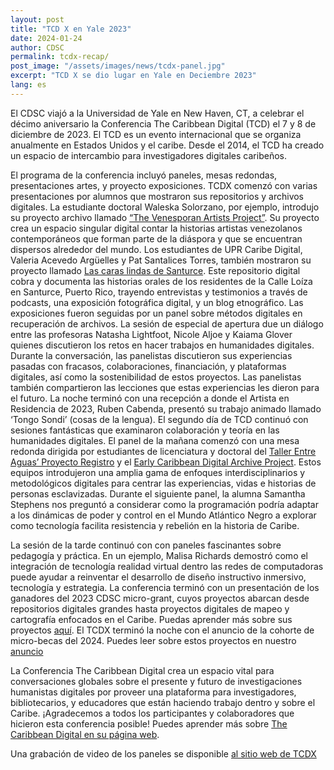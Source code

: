 ```yaml
---
layout: post
title: "TCD X en Yale 2023"
date: 2024-01-24
author: CDSC
permalink: tcdx-recap/
post_image: "/assets/images/news/tcdx-panel.jpg"
excerpt: "TCD X se dio lugar en Yale en Deciembre 2023"
lang: es
---
```


El CDSC viajó a la Universidad de Yale en New Haven, CT, a celebrar el décimo aniversario la Conferencia The Caribbean Digital (TCD) el 7 y 8 de diciembre de 2023. El TCD es un evento internacional que se organiza anualmente en Estados Unidos y el caribe. Desde el 2014, el TCD ha creado un espacio de intercambio para investigadores digitales caribeños. 

El programa de la conferencia incluyó paneles, mesas redondas, presentaciones artes, y proyecto exposiciones. TCDX comenzó con varias presentaciones por alumnos que mostraron sus repositorios y archivos digitales. La estudiante doctoral Waleska Solorzano, por ejemplo, introdujo su proyecto archivo llamado [“The Venesporan Artists Project”](https://www.venesporanartists.org/). Su proyecto crea un espacio singular digital contar la historias artistas venezolanos contemporáneos que forman parte de la diáspora y que se encuentran dispersos alrededor del mundo. Los estudiantes de UPR Caribe Digital, Valeria Acevedo Argüelles y Pat Santalices Torres, también mostraron su proyecto llamado [Las caras lindas de Santurce](https://open.spotify.com/show/4TZrLGZmHe0yqjJNJhbWji). Este repositorio digital cobra y documenta las historias orales de los residentes de la Calle Loíza en Santurce, Puerto Rico, trayendo entrevistas y testimonios a través de podcasts, una exposición fotográfica  digital, y un blog etnográfico. Las exposiciones fueron seguidas por un panel sobre métodos digitales en recuperación de archivos. La sesión de especial de apertura due un diálogo entre las profesoras Natasha Lightfoot, Nicole Aljoe y Kaiama Glover quienes discutieron los retos en hacer trabajos en humanidades digitales. Durante la conversación, las panelistas discutieron sus experiencias pasadas con fracasos, colaboraciones, financiación, y plataformas digitales, así como la sostenibilidad de estos proyectos. Las panelistas también compartieron las lecciones que estas experiencias les dieron para el futuro. La noche terminó con una recepción a donde el Artista en Residencia de 2023, Ruben Cabenda, presentó su trabajo animado llamado ‘Tongo Sondi’ (cosas de la lengua).
El segundo día de TCD continuó con sesiones fantásticas que examinaron colaboración y teoría en las humanidades digitales. El panel de la mañana comenzó con una mesa redonda dirigida por estudiantes de licenciatura y doctoral del [Taller Entre Aguas’ Proyecto Registro](https://www.dslprojects.org/newsletter/fall-2023-call-for-solidarity-fellows) y el [Early Caribbean Digital Archive Project](https://ecda.northeastern.edu/home/about/). Estos equipos introdujeron una amplia gama de enfoques interdisciplinarios y metodológicos digitales para centrar las experiencias, vidas e historias de personas esclavizadas. Durante el siguiente panel, la alumna Samantha Stephens nos preguntó a considerar como la programación podría adaptar a los dinámicas de poder y control en el Mundo Atlántico Negro a explorar como tecnología facilita resistencia y rebelión en la historia de Caribe. 

La sesión de la tarde continuó con con paneles fascinantes sobre pedagogía y práctica. En un ejemplo, Malisa Richards demostró como el integración de tecnología realidad virtual dentro las redes de computadoras puede ayudar a reinventar el desarrollo de diseño instructivo inmersivo, tecnología y estrategia. La conferencia terminó con un presentación de los ganadores del 2023 CDSC micro-grant, cuyos proyectos abarcan desde repositorios digitales grandes hasta proyectos digitales de mapeo y cartografía enfocados en el Caribe. Puedas aprender más sobre sus proyectos [aquí](https://cdscollective.org/microgrant-recipients-2022/). El TCDX terminó la noche con el anuncio de la cohorte de micro-becas del 2024. Puedes leer sobre estos proyectos en nuestro [anuncio](https://cdscollective.org/microgrant-recipients-2023/)

La Conferencia The Caribbean Digital crea un espacio vital para conversaciones globales sobre el presente y futuro de investigaciones humanistas digitales por proveer una plataforma para investigadores, bibliotecarios, y educadores que están haciendo trabajo dentro y sobre el Caribe. ¡Agradecemos a todos los participantes y colaboradores que hicieron esta conferencia posible! Puedes aprender más sobre [The Caribbean Digital en su página web](https://thecaribbeandigital.org/).

Una grabación de video de los paneles se disponible [al sitio web de TCDX](https://www.youtube.com/watch?v=JS2m24lYpeQ&t=33248s)
